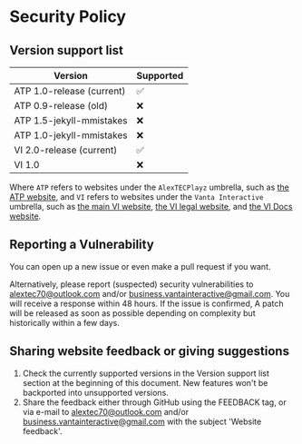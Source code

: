 # Security Policy

## Version support list

| Version                   | Supported          |
| ------------------------- | ------------------ |
| ATP 1.0-release (current) | :white_check_mark: |
| ATP 0.9-release (old)     | :x:                |
| ATP 1.5-jekyll-mmistakes  | :x:                |
| ATP 1.0-jekyll-mmistakes  | :x:                |
| VI 2.0-release (current)  | :white_check_mark: |
| VI 1.0                    | :x:                |

Where `ATP` refers to websites under the `AlexTECPlayz` umbrella, such as [the ATP website](https://alextecplayz.com), and `VI` refers to websites under the `Vanta Interactive` umbrella, such as [the main VI website](https://vantainteractive.com), [the VI legal website](https://legal.vantainteractive.com), and [the VI Docs website](https://docs.vantainteractive.com).

## Reporting a Vulnerability

You can open up a new issue or even make a pull request if you want.

Alternatively, please report (suspected) security vulnerabilities to alextec70@outlook.com and/or business.vantainteractive@gmail.com. You will receive a response within 48 hours. If the issue is confirmed, A patch will be released as soon as possible depending on complexity but historically within a few days.

## Sharing website feedback or giving suggestions
1. Check the currently supported versions in the Version support list section at the beginning of this document. New features won't be backported into unsupported versions.
2. Share the feedback either through GitHub using the FEEDBACK tag, or via e-mail to alextec70@outlook.com and/or business.vantainteractive@gmail.com with the subject 'Website feedback'.
